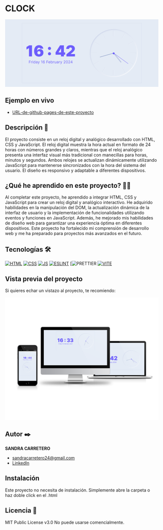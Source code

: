 # CLOCK

![Imagen del proyecto](https://github.com/SandraCarretero/clock/blob/main/src/assets/images/screencapture-clock.png)

## Ejemplo en vivo

- [URL-de-github-pages-de-este-proyecto](https://sandracarretero.github.io/clock/)

## Descripción 📑

El proyecto consiste en un reloj digital y analógico desarrollado con HTML, CSS y JavaScript. El reloj digital muestra la hora actual en formato de 24 horas con números grandes y claros, mientras que el reloj analógico presenta una interfaz visual más tradicional con manecillas para horas, minutos y segundos. Ambos relojes se actualizan dinámicamente utilizando JavaScript para mantenerse sincronizados con la hora del sistema del usuario. El diseño es responsivo y adaptable a diferentes dispositivos.

## ¿Qué he aprendido en este proyecto? 🙇🏻


Al completar este proyecto, he aprendido a integrar HTML, CSS y JavaScript para crear un reloj digital y analógico interactivo. He adquirido habilidades en la manipulación del DOM, la actualización dinámica de la interfaz de usuario y la implementación de funcionalidades utilizando eventos y funciones en JavaScript. Además, he mejorado mis habilidades de diseño web para garantizar una experiencia óptima en diferentes dispositivos. Este proyecto ha fortalecido mi comprensión de desarrollo web y me ha preparado para proyectos más avanzados en el futuro.

## Tecnologías 🛠

<!-- Iconos sacados de: https://github.com/hendrasob/badges/blob/master/README.md y https://github.com/alexandresanlim/Badges4-README.md-Profile -->

[![HTML](https://img.shields.io/badge/HTML5-E34F26?style=for-the-badge&logo=html5&logoColor=white)](https://es.wikipedia.org/wiki/HTML5)
[![CSS](https://img.shields.io/badge/CSS3-1572B6?style=for-the-badge&logo=css3&logoColor=white)](https://es.wikipedia.org/wiki/CSS)
[![JS](https://img.shields.io/badge/JavaScript-F7DF1E?style=for-the-badge&logo=javascript&logoColor=black)](https://es.wikipedia.org/wiki/JavaScript)
[![ESLINT](https://img.shields.io/badge/eslint-3A33D1?style=for-the-badge&logo=eslint&logoColor=white)](https://es.wikipedia.org/wiki/JavaScript)
[![PRETTIER](https://img.shields.io/badge/prettier-1A2C34?style=for-the-badge&logo=prettier&logoColor=F7BA3E)
[![VITE](https://img.shields.io/badge/Vite-B73BFE?style=for-the-badge&logo=vite&logoColor=FFD62E)](https://es.wikipedia.org/wiki/JavaScript)

## Vista previa del proyecto

Si quieres echar un vistazo al proyecto, te recomiendo:

![Captura del proyecto](https://github.com/SandraCarretero/clock/blob/main/src/assets/images/clock.png)

## Autor ✒️

**SANDRA CARRETERO**

- [sandracarretero24@gmail.com](sandracarretero24@gmail.com)
- [LinkedIn](https://www.linkedin.com/in/sandra-carretero-lopez/)
<!-- - [Porfolio web](https://tu-dominio.com/) -->

## Instalación

Este proyecto no necesita de instalación. Simplemente abre la carpeta o haz doble click en el .html

## Licencia 📄

MIT Public License v3.0
No puede usarse comencialmente.
